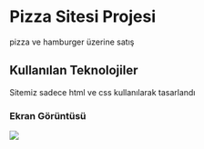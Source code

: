 
<h1>Pizza Sitesi Projesi</h1>

pizza ve hamburger üzerine satış

<h2>Kullanılan Teknolojiler</h2>
Sitemiz sadece html ve css kullanılarak tasarlandı

<h3>Ekran Görüntüsü</h3>

![](p%C4%B1zza.gif)

